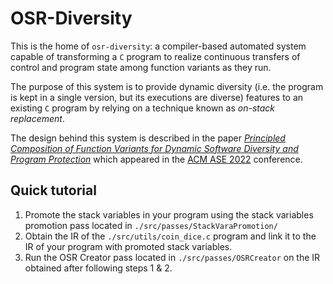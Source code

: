 # OSR-Diversity
This is the home of `osr-diversity`: a compiler-based automated system capable of transforming a `C` program to realize continuous transfers of control and program state among function variants as they run.

The purpose of this system is to provide dynamic diversity (i.e. the program is kept in a single version, but its executions are diverse) features to an existing `C` program by relying on a technique known as _on-stack replacement_.

The design behind this system is described in the paper [_Principled Composition of Function Variants for Dynamic
Software Diversity and Program Protection_](https://dl.acm.org/doi/abs/10.1145/3551349.3559553) which appeared in the [ACM ASE 2022](https://conf.researchr.org/home/ase-2022) conference.

## Quick tutorial
1. Promote the stack variables in your program using the stack variables promotion pass located in `./src/passes/StackVaraPromotion/`
2. Obtain the IR of the `./src/utils/coin_dice.c` program and link it to the IR of your program with promoted stack variables.
3. Run the OSR Creator pass located in `./src/passes/OSRCreator` on the IR obtained after following steps 1 & 2.
